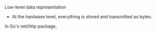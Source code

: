 Low-level data representation

- At the hardware level, everything is stored and transmitted as bytes.

In Go's net/http package,
